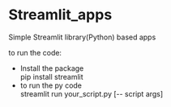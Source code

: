 # Streamlit_apps
Simple Streamlit library(Python) based apps 

to run the code:
- Install the package
    <br>pip install streamlit 
- to run the py code 
   <br>streamlit run your_script.py [-- script args]
